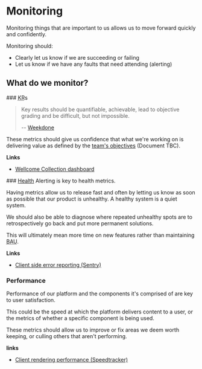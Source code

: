 # Monitoring

Monitoring things that are important to us allows us to move forward quickly and confidently.

Monitoring should:
* Clearly let us know if we are succeeding or failing
* Let us know if we have any faults that need attending (alerting)

## What do we monitor?

### <abbr title="key result">KR</abbr>s
> Key results should be quantifiable, achievable, lead to objective grading and be difficult, but not impossible.
>
> -- [Weekdone](https://weekdone.com/resources/objectives-key-results)

These metrics should give us confidence that what we're working on is delivering value
as defined by the [team's objectives](#) (Document TBC).

__Links__
* [Wellcome Collection dashboard](https://dash.wellcomecollection.org/)


### [Health](http://ghp.wellcomecollection.org/speedtracker/)
Alerting is key to health metrics.

Having metrics allow us to release fast and often by letting us know as
soon as possible that our product is unhealthy. A healthy system is a quiet system.

We should also be able to diagnose where repeated unhealthy spots are to
retrospectively go back and put more permanent solutions.

This will ultimately mean more time on new features rather than maintaining
<abbr title="business as usual">BAU</abbr>.

__Links__
* [Client side error reporting (Sentry)](https://sentry.io/wellcome/wellcomecollection/dashboard/)


### Performance
Performance of our platform and the components it's comprised of are key to user satisfaction.

This could be the speed at which the platform delivers content to a user, or the metrics of
whether a specific component is being used.

These metrics should allow us to improve or fix areas we deem worth keeping, or culling
others that aren't performing.

__links__
* [Client rendering performance (Speedtracker)](http://ghp.wellcomecollection.org/speedtracker/v2-article/)

